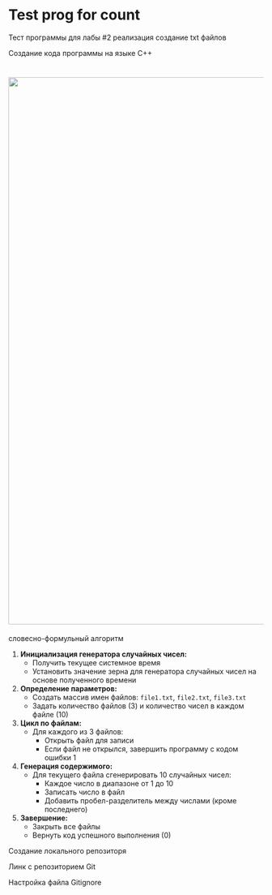 # Test prog for count

Тест программы для лабы #2 
реализация создание txt файлов

Создание кода программы на языке C++

<h1 align="center">
  <img width="1919" height="1079" alt="Image" src="https://github.com/user-attachments/assets/42def1db-e4aa-4f2b-85b9-fef203bd0640" />
</h1>

словесно-формульный алгоритм 

<ol>
  <li><strong>Инициализация генератора случайных чисел:</strong>
    <ul>
      <li>Получить текущее системное время</li>
      <li>Установить значение зерна для генератора случайных чисел на основе полученного времени</li>
    </ul>
  </li>
  <li><strong>Определение параметров:</strong>
    <ul>
      <li>Создать массив имен файлов: <code>file1.txt</code>, <code>file2.txt</code>, <code>file3.txt</code></li>
      <li>Задать количество файлов (3) и количество чисел в каждом файле (10)</li>
    </ul>
  </li>
  <li><strong>Цикл по файлам:</strong>
    <ul>
      <li>Для каждого из 3 файлов:
        <ul>
          <li>Открыть файл для записи</li>
          <li>Если файл не открылся, завершить программу с кодом ошибки 1</li>
        </ul>
      </li>
    </ul>
  </li>
  <li><strong>Генерация содержимого:</strong>
    <ul>
      <li>Для текущего файла сгенерировать 10 случайных чисел:
        <ul>
          <li>Каждое число в диапазоне от 1 до 10</li>
          <li>Записать число в файл</li>
          <li>Добавить пробел-разделитель между числами (кроме последнего)</li>
        </ul>
      </li>
    </ul>
  </li>
  <li><strong>Завершение:</strong>
    <ul>
      <li>Закрыть все файлы</li>
      <li>Вернуть код успешного выполнения (0)</li>
    </ul>
  </li>
</ol>


Создание локального репозиторя 



Линк с репозиторием Git


Настройка файла Gitignore
